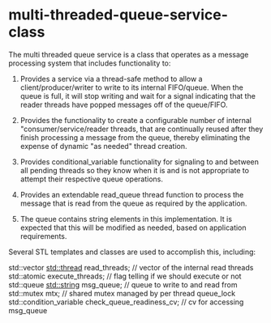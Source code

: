 # multi-threaded-queue-service-class

 The multi threaded queue service is a class that operates as a message
 processing system that includes functionality to:
 
 1) Provides a service via a thread-safe method to allow a client/producer/writer
 to write to its internal FIFO/queue. When the queue is full, it will stop writing
 and wait for a signal indicating that the reader threads have popped messages off
 of the queue/FIFO.
 
 2) Provides the functionality to create a configurable number of internal
 "consumer/service/reader threads, that are continually reused after they
 finish processing a message from the queue, thereby eliminating the
 expense of dynamic "as needed" thread creation.
 
 3) Provides conditional_variable functionality for signaling to and between
 all pending threads so they know when it is and is not appropriate to
 attempt their respective queue operations.
 
 4) Provides an extendable read_queue thread function to process the message
 that is read from the queue as required by the application.
 
 5) The queue contains string elements in this implementation. It is expected
 that this will be modified as needed, based on application requirements.
 
 Several STL templates and classes are used to accomplish this, including:
 
 std::vector <std::thread> read_threads; // vector of the internal read threads
 std::atomic<bool> execute_threads;      // flag telling if we should execute or not
 std::queue <std::string> msg_queue;     // queue to write to and read from
 std::mutex mtx;                         // shared mutex managed by per thread queue_lock
 std::condition_variable check_queue_readiness_cv; // cv for accessing msg_queue
